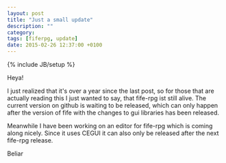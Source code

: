 ```yaml
---
layout: post
title: "Just a small update"
description: ""
category:
tags: [fiferpg, update]
date: 2015-02-26 12:37:00 +0100
---
```

{% include JB/setup %}

Heya!

I just realized that it's over a year since the last post, so for those that are actually reading this I just wanted to say, that fife-rpg ist still alive.
The current version on github is waiting to be released, which can only happen after the version of fife with the changes to gui libraries has been released.

Meanwhile I have been working on an editor for fife-rpg which is coming along nicely. Since it uses CEGUI it can also only be released after the next fife-rpg release.

Beliar

